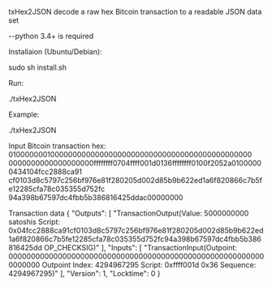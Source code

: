 txHex2JSON
decode a raw hex Bitcoin transaction to a readable JSON data set

--python 3.4+ is required

Installaion (Ubuntu/Debian):

sudo sh install.sh

Run:

./txHex2JSON

Example:

./txHex2JSON

Input Bitcoin transaction hex: 0100000001000000000000000000000000000000000000000000000
0000000000000000000ffffffff0704ffff001d0136ffffffff0100f2052a01000000434104fcc2888ca91
cf0103d8c5797c256bf976e81f280205d002d85b9b622ed1a6f820866c7b5fe12285cfa78c035355d752fc
94a398b67597dc4fbb5b386816425ddac00000000

Transaction data
{
    "Outputs": [
        "TransactionOutput(Value: 5000000000 satoshis Script: 0x04fcc2888ca91cf0103d8c5797c256bf976e81f280205d002d85b9b622ed1a6f820866c7b5fe12285cfa78c035355d752fc94a398b67597dc4fbb5b386816425dd OP_CHECKSIG)"
    ],
    "Inputs": [
        "TransactionInput(Outpoint: 0000000000000000000000000000000000000000000000000000000000000000 Outpoint Index: 4294967295 Script: 0xffff001d 0x36 Sequence: 4294967295)"
    ],
    "Version": 1,
    "Locktime": 0
}


